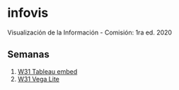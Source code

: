 # infovis
Visualización de la Información - Comisión: 1ra ed. 2020

## Semanas
1. [W31 Tableau embed](http://delro92.github.io/infovis/w31.html)
2. [W31 Vega Lite](http://delro92.github.io/infovis/w31vl.html)

